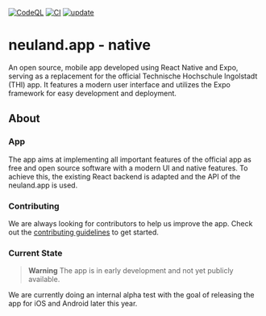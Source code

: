 [![CodeQL](https://github.com/neuland-ingolstadt/neuland.app-native/actions/workflows/codeql-analysis.yml/badge.svg)](https://github.com/neuland-ingolstadt/neuland.app-native/actions/workflows/codeql-analysis.yml)
[![CI](https://github.com/neuland-ingolstadt/neuland.app-native/actions/workflows/lint.yml/badge.svg)](https://github.com/neuland-ingolstadt/neuland.app-native/actions/workflows/lint.yml)
[![update](https://github.com/neuland-ingolstadt/neuland.app-native/actions/workflows/update.yml/badge.svg)](https://github.com/neuland-ingolstadt/neuland.app-native/actions/workflows/update.yml)

# neuland.app - native

An open source, mobile app developed using React Native and Expo, serving as a replacement for the official Technische Hochschule Ingolstadt (THI) app.
It features a modern user interface and utilizes the Expo framework for easy development and deployment.

## About

### App

The app aims at implementing all important features of the official app as free and open source software with a modern UI and native features.
To achieve this, the existing React backend is adapted and the API of the neuland.app is used.

### Contributing
We are always looking for contributors to help us improve the app.
Check out the [contributing guidelines](.github/CONTRIBUTING.md) to get started.

### Current State

> **Warning**
> The app is in early development and not yet publicly available.

We are currently doing an internal alpha test with the goal of releasing the app for iOS and Android later this year.
